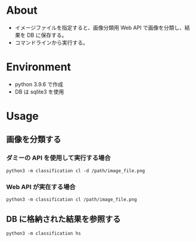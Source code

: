 # About

- イメージファイルを指定すると、画像分類用 Web API で画像を分類し、結果を DB に保存する。
- コマンドラインから実行する。

# Environment

- python 3.9.6 で作成
- DB は sqlite3 を使用

# Usage

## 画像を分類する

### ダミーの API を使用して実行する場合

```
python3 -m classification cl -d /path/image_file.png
```

### Web API が実在する場合

```
python3 -m classification cl /path/image_file.png
```

## DB に格納された結果を参照する

```
python3 -m classification hs
```
